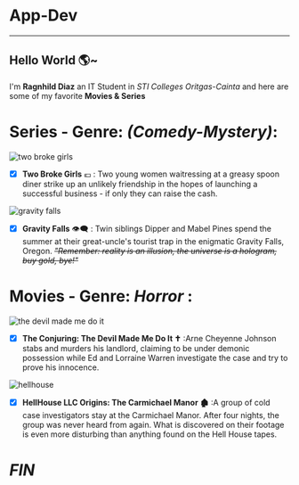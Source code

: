 # App-Dev
--------------
## Hello World 🌎~

I'm **Ragnhild Diaz** an IT Student in *STI Colleges Oritgas-Cainta* 
and here are some of my favorite **Movies & Series**

# Series - Genre: *(Comedy-Mystery)*:
![two broke girls](https://github.com/user-attachments/assets/f620923a-18d3-463f-ba1c-ef986d1628c1)

- [X] **Two Broke Girls** 💶
      : Two young women waitressing at a greasy spoon diner strike up an unlikely friendship in the hopes of launching a successful business - if only they can raise the cash.
      
![gravity falls](https://github.com/user-attachments/assets/2266aeef-6645-4148-8a26-545ddc5f79d2)
- [x] **Gravity Falls** 👁‍🗨
      : Twin siblings Dipper and Mabel Pines spend the summer at their great-uncle's tourist trap in the enigmatic Gravity Falls, Oregon. *~~"Remember: reality is an illusion, the universe is a hologram, buy gold, bye!"~~*

# Movies - Genre: *Horror* :
![the devil made me do it](https://github.com/user-attachments/assets/cff644af-54a7-450c-a1c3-8feff6406e7f)
- [x] **The Conjuring: The Devil Made Me Do It ✝**
      :Arne Cheyenne Johnson stabs and murders his landlord, claiming to be under demonic possession while Ed and Lorraine Warren investigate the case and try to prove his innocence.
      
![hellhouse](https://github.com/user-attachments/assets/60ff796a-c689-4e5d-bf11-3063809bc80e)
- [x] **HellHouse LLC Origins: The Carmichael Manor 🏚**
      :A group of cold case investigators stay at the Carmichael Manor. After four nights, the group was never heard from again. What is discovered on their footage is even more disturbing than anything found on the Hell House tapes.



# *FIN*
